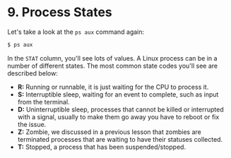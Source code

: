 # 9. Process States

Let's take a look at the `ps aux` command again:

```bash
$ ps aux
```

In the `STAT` column, you'll see lots of values. A Linux process can be in a number of different states. The most common state codes you'll see are described below:

- **R:** Running or runnable, it is just waiting for the CPU to process it.
- **S:** Interruptible sleep, waiting for an event to complete, such as input from the terminal.
- **D:** Uninterruptible sleep, processes that cannot be killed or interrupted with a signal, usually to make them go away you have to reboot or fix the issue.
- **Z:** Zombie, we discussed in a previous lesson that zombies are terminated processes that are waiting to have their statuses collected.
- **T:** Stopped, a process that has been suspended/stopped.
